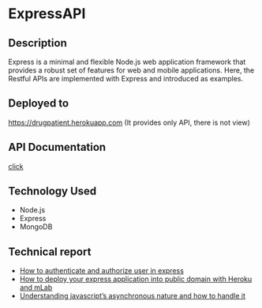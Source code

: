 # ExpressAPI

## Description

Express is a minimal and flexible Node.js web application framework that provides a robust set of features for web and mobile applications. Here, the Restful APIs are implemented with Express and introduced as examples.

## Deployed to

https://drugpatient.herokuapp.com
(It provides only API, there is not view)

## API Documentation

[click](https://documenter.getpostman.com/view/438036/RzfasCSb)

## Technology Used

- Node.js
- Express
- MongoDB

## Technical report

- [How to authenticate and authorize user in express](https://medium.com/@mikyung.lee11/how-to-authenticate-and-authorize-user-in-express-244bb2b29d4a)
- [How to deploy your express application into public domain with Heroku and mLab](https://medium.com/@mikyung.lee11/how-to-deploy-your-express-application-into-public-domain-with-haroku-fd9e22d42453)
- [Understanding javascript’s asynchronous nature and how to handle it](https://medium.com/@mikyung.lee11/understanding-javascripts-asynchronous-nature-and-how-to-handle-it-97676023c4a9)
